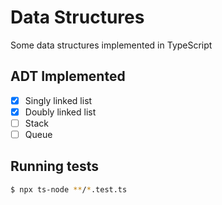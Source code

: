 # Data Structures

Some data structures implemented in TypeScript

## ADT Implemented

- [x] Singly linked list
- [x] Doubly linked list
- [ ] Stack
- [ ] Queue

## Running tests

```bash
$ npx ts-node **/*.test.ts
```
